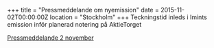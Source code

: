 +++
title = "Pressmeddelande om nyemission"
date = 2015-11-02T00:00:00Z
location = "Stockholm"
+++
Teckningstid inleds i Imints emission inför planerad notering på AktieTorget
<!--more-->
[Pressmeddelande 2 november](pressmeddelande-imint-2-nov-2015-teckningstid-inleds.pdf)
